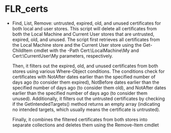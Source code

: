 # FLR_certs
- Find, List, Remove: untrusted, expired, old, and unused certificates for both local and user stores.
    This script will delete all certificates from both the Local Machine and Current User stores that are untrusted, expired, old, and unused. The script first retrieves all certificates from the Local Machine store and the Current User store using the Get-ChildItem cmdlet with the -Path Cert:\LocalMachine\My and Cert:\CurrentUser\My parameters, respectively.

    Then, it filters out the expired, old, and unused certificates from both stores using various Where-Object conditions. The conditions check for certificates with NotAfter dates earlier than the specified number of days ago (to consider them expired), NotBefore dates earlier than the specified number of days ago (to consider them old), and NotAfter dates earlier than the specified number of days ago (to consider them unused). Additionally, it filters out the untrusted certificates by checking if the GetIntendedTargets() method returns an empty array (indicating no intended targets, which usually means the certificate is untrusted).

    Finally, it combines the filtered certificates from both stores into separate collections and deletes them using the Remove-Item cmdlet
